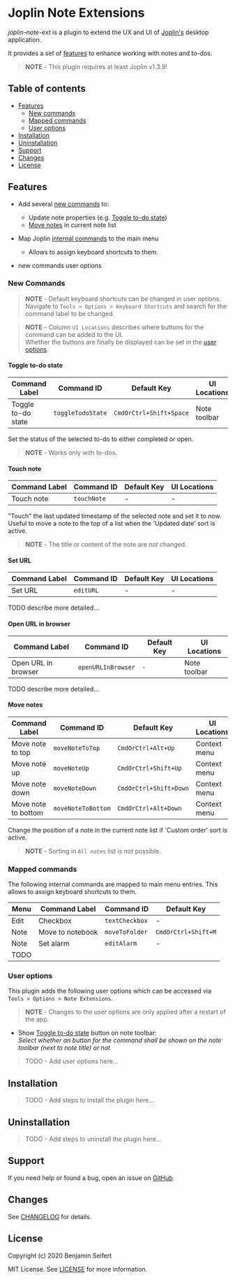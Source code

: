# Joplin Note Extensions

_joplin-note-ext_ is a plugin to extend the UX and UI of [Joplin's](https://joplinapp.org/) desktop application.

It provides a set of [features](#features) to enhance working with notes and to-dos.

> **NOTE** - This plugin requires at least Joplin v1.3.9!

## Table of contents

* [Features](#features)
  * [New commands](#new-commands)
  * [Mapped commands](#mapped-commands)
  * [User options](#user-options)
* [Installation](#installation)
* [Uninstallation](#uninstallation)
* [Support](#support)
* [Changes](#changes)
* [License](#license)

## Features

* Add several [new commands](#new-commands) to:
  * Update note properties (e.g. [Toggle to-do state](#toggle-to-do-state))
  * [Move notes](#move-notes) in current note list
  
* Map Joplin [internal commands](#mapped-commands) to the main menu
  * Allows to assign keyboard shortcuts to them.
 
* new commands user options

### New Commands

> **NOTE** - Default keyboard shortcuts can be changed in user options.\
> Navigate to `Tools > Options > Keyboard Shortcuts` and search for the command label to be changed.

> **NOTE** - Column `UI Locations` describes where buttons for the command can be added to the UI.\
> Whether the buttons are finally be displayed can be set in the [user options](#user-options).

#### Toggle to-do state

| Command Label      | Command ID        | Default Key             | UI Locations |
| ------------------ | ----------------- | ----------------------- | ------------ |
| Toggle to-do state | `toggleTodoState` | `CmdOrCtrl+Shift+Space` | Note toolbar |

Set the status of the selected to-do to either completed or open.

> **NOTE** - Works only with to-dos.

#### Touch note

| Command Label | Command ID  | Default Key | UI Locations |
| ------------- | ----------- | ----------- | ------------ |
| Touch note    | `touchNote` | -           | -            |

"Touch" the last updated timestamp of the selected note and set it to now.
Useful to move a note to the top of a list when the 'Updated date' sort is active.

> **NOTE** - The title or content of the note are _not_ changed.

#### Set URL

| Command Label | Command ID | Default Key | UI Locations |
| ------------- | ---------- | ----------- | ------------ |
| Set URL       | `editURL`  | -           | -            |

TODO describe more detailed...

#### Open URL in browser

| Command Label       | Command ID         | Default Key            | UI Locations |
| ------------------- | ------------------ | ---------------------- | ------------ |
| Open URL in browser | `openURLInBrowser` | `-`                    | Note toolbar |

TODO describe more detailed...

#### Move notes

| Command Label       | Command ID         | Default Key            | UI Locations |
| ------------------- | ------------------ | ---------------------- | ------------ |
| Move note to top    | `moveNoteToTop`    | `CmdOrCtrl+Alt+Up`     | Context menu |
| Move note up        | `moveNoteUp`       | `CmdOrCtrl+Shift+Up`   | Context menu |
| Move note down      | `moveNoteDown`     | `CmdOrCtrl+Shift+Down` | Context menu |
| Move note to bottom | `moveNoteToBottom` | `CmdOrCtrl+Alt+Down`   | Context menu |

Change the position of a note in the current note list if 'Custom order' sort is active.

> **NOTE** - Sorting in `All notes` list is _not_ possible.

### Mapped commands

The following internal commands are mapped to main menu entries. This allows to assign keyboard shortcuts to them.
 
| Menu    | Command Label       | Command ID         | Default Key            |
| --------| ------------------- | ------------------ | ---------------------- |
| Edit    | Checkbox            | `textCheckbox`     | -                      |
| Note    | Move to notebook    | `moveToFolder`     | `CmdOrCtrl+Shift+M`    |
| Note    | Set alarm           | `editAlarm`        | -                      |
| TODO | | | |

### User options

This plugin adds the following user options which can be accessed via `Tools > Options > Note Extensions`.

> **NOTE** - Changes to the user options are only applied after a restart of the app.

- Show [Toggle to-do state](#toggle-to-do-state) button on note toolbar:\
  _Select whether an button for the command shall be shown on the note toolbar (next to note title) or not_

> TODO - Add user options here...

## Installation

> TODO - Add steps to install the plugin here...

## Uninstallation

> TODO - Add steps to uninstall the plugin here...

## Support

If you need help or found a bug, open an issue on [GitHub](https://github.com/benji300/joplin-note-ext/issues).

## Changes

See [CHANGELOG](./CHANGELOG.md) for details.

## License

Copyright (c) 2020 Benjamin Seifert

MIT License. See [LICENSE](./LICENSE) for more information.
